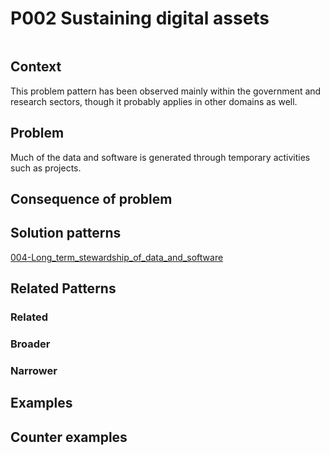 # P002 Sustaining digital assets

<image>

## Context
This problem pattern has been observed mainly within the government and research sectors, though it probably applies in other domains as well.

## Problem
Much of the data and software is generated through temporary activities such as projects.

## Consequence of problem


## Solution patterns
[004-Long_term_stewardship_of_data_and_software](../../patterns/004-Long_term_stewardship_of_data_and_software/004-Long_term_stewardship_of_data_and_software.md)

## Related Patterns

### Related

### Broader

### Narrower


## Examples

<links to examples>

## Counter examples

<links to counter-examples>
